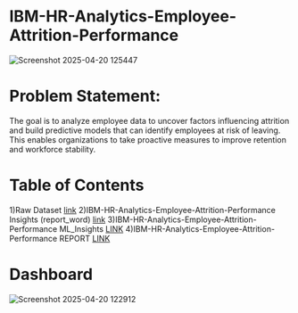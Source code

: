 # IBM-HR-Analytics-Employee-Attrition-Performance
![Screenshot 2025-04-20 125447](https://github.com/user-attachments/assets/0621050b-261e-4fd2-bf36-2ee5a2da4932)
# Problem Statement:
The goal is to analyze employee data to uncover factors influencing attrition and build predictive models that can identify employees at risk of leaving. This enables organizations to take proactive measures to improve retention and workforce stability.
# Table of Contents
1)Raw Dataset [link](https://drive.google.com/file/d/1GAigpmzaJpl5CkCh1NBOzm7zMxgY--Md/view?usp=sharing)
2)IBM-HR-Analytics-Employee-Attrition-Performance Insights (report_word) [link](https://docs.google.com/document/d/1tA8UKJLLEcg5TdPUI3bPVYkH7pm_NvBi/edit?usp=sharing&ouid=118352450631541823028&rtpof=true&sd=true)
3)IBM-HR-Analytics-Employee-Attrition-Performance ML_Insights [LINK](https://drive.google.com/file/d/1efJDwkR059YBb0zZ037YHxOBp2-EW1WH/view?usp=sharing)
4)IBM-HR-Analytics-Employee-Attrition-Performance REPORT [LINK](https://docs.google.com/presentation/d/1dqwCA5OcAJAMvoqDzWeFOPbimAQrrn-S/edit?usp=sharing&ouid=118352450631541823028&rtpof=true&sd=true)


# Dashboard
![Screenshot 2025-04-20 122912](https://github.com/user-attachments/assets/2d379355-2ff6-4331-8fe6-f4fbfe78b7e9)

